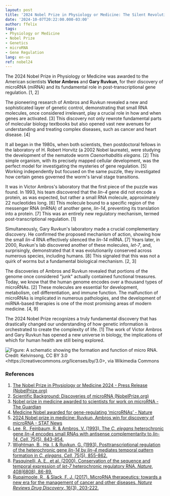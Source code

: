 ```yaml
---
layout: post
title: '2024 Nobel Prize in Physiology or Medicine: The Silent Revolution of MicroRNA'
date: '2024-10-07T20:22:00.000-03:00'
author: ffelix
tags:
- Physiology or Medicine
- Nobel Prize
- Genetics
- microRNA
- Gene Regulation
lang: en-us
ref: nobel24
---
```


The 2024 Nobel Prize in Physiology or Medicine was awarded to the American scientists **Victor Ambros** and **Gary Ruvkun**, for their discovery of microRNA (miRNA) and its fundamental role in post-transcriptional gene regulation. [1, 2]
  <!--more-->

The pioneering research of Ambros and Ruvkun revealed a new and sophisticated layer of genetic control, demonstrating that small RNA molecules, once considered irrelevant, play a crucial role in how and when genes are activated. [3] This discovery not only rewrote fundamental parts of molecular biology textbooks but also opened vast new avenues for understanding and treating complex diseases, such as cancer and heart disease. [4]

It all began in the 1980s, when both scientists, then postdoctoral fellows in the laboratory of H. Robert Horvitz (a 2002 Nobel laureate), were studying the development of the nematode worm *Caenorhabditis elegans*. [2] This simple organism, with its precisely mapped cellular development, was the perfect model for investigating the mysteries of gene regulation. [5] Working independently but focused on the same puzzle, they investigated how certain genes governed the worm's larval stage transitions.

It was in Victor Ambros's laboratory that the first piece of the puzzle was found. In 1993, his team discovered that the *lin-4* gene did not encode a protein, as was expected, but rather a small RNA molecule, approximately 22 nucleotides long. [6] This molecule bound to a specific region of the messenger RNA (mRNA) of another gene, *lin-14*, preventing its translation into a protein. [7] This was an entirely new regulatory mechanism, termed post-transcriptional regulation. [1]

Simultaneously, Gary Ruvkun's laboratory made a crucial complementary discovery. He confirmed the proposed mechanism of action, showing how the small *lin-4* RNA effectively silenced the *lin-14* mRNA. [7] Years later, in 2000, Ruvkun's lab discovered another of these molecules, *let-7*, and, surprisingly, demonstrated that it was evolutionarily conserved across numerous species, including humans. [8] This signaled that this was not a quirk of worms but a fundamental biological mechanism. [2, 3]

The discoveries of Ambros and Ruvkun revealed that portions of the genome once considered "junk" actually contained functional treasures. Today, we know that the human genome encodes over a thousand types of microRNAs. [2] These molecules are essential for development, metabolism, cell differentiation, and immune function. The malfunction of microRNAs is implicated in numerous pathologies, and the development of miRNA-based therapies is one of the most promising areas of modern medicine. [4, 9]

The 2024 Nobel Prize recognizes a truly fundamental discovery that has drastically changed our understanding of how genetic information is orchestrated to create the complexity of life. [1] The work of Victor Ambros and Gary Ruvkun has opened a new universe in biology, the implications of which for human health are still being explored.

![Figure: A schematic showing the formation and function of micro RNA. Credit: Kelvinsong, CC BY 3.0 &lt;https://creativecommons.org/licenses/by/3.0&gt;, via Wikimedia Commons](https://upload.wikimedia.org/wikipedia/commons/thumb/a/a7/MiRNA.svg/960px-MiRNA.svg.png?20190519102305)

### References

1.  [The Nobel Prize in Physiology or Medicine 2024 - Press Release (NobelPrize.org)](https://www.nobelprize.org/prizes/medicine/2024/press-release/)
2.  [Scientific Background: Discoveries of microRNA (NobelPrize.org)](https://www.nobelprize.org/prizes/medicine/2024/advanced-information/)
3.  [Nobel prize in medicine awarded to scientists for work on microRNA - The Guardian](https://www.theguardian.com/science/2024/oct/07/nobel-prize-in-medicine-awarded-to-scientists-for-work-on-microrna-victor-ambros-gary-ruvkun)
4.  [Medicine Nobel awarded for gene-regulating ‘microRNAs’ - Nature](https://www.nature.com/articles/d41586-024-03212-9)
5.  [2024 Nobel prize in medicine: Ruvkun, Ambros win for discovery of microRNA - STAT News](https://www.statnews.com/2024/10/07/nobel-prize-medicine-ambros-ruvkun-awarded-prize/)
6.  [Lee, R., Feinbaum, R. & Ambros, V. (1993). The *C. elegans* heterochronic gene *lin-4* encodes small RNAs with antisense complementarity to *lin-14*. *Cell*, 75(5), 843-854.](https://doi.org/10.1016/0092-8674(93)90529-y)
7.  [Wightman, B., Ha, I. & Ruvkun, G. (1993). Posttranscriptional regulation of the heterochronic gene *lin-14* by *lin-4* mediates temporal pattern formation in *C. elegans*. *Cell*, 75(5), 855-862.](https://doi.org/10.1016/0092-8674(93)90530-4)
8.  [Pasquinelli, A. E., et al. (2000). Conservation of the sequence and temporal expression of *let-7* heterochronic regulatory RNA. *Nature*, 408(6808), 86-89.](https://doi.org/10.1038/35040556)
9.  [Rupaimoole, R., & Slack, F. J. (2017). MicroRNA therapeutics: towards a new era for the management of cancer and other diseases. *Nature Reviews Drug Discovery*, 16(3), 203-222.](https://doi.org/10.1038/nrd.2016.246)
